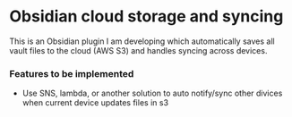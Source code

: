 # Obsidian cloud storage and syncing
This is an Obsidian plugin I am developing which automatically saves all vault files to the cloud (AWS S3) and handles syncing across devices.

### Features to be implemented
- Use SNS, lambda, or another solution to auto notify/sync other divices when current device updates files in s3
